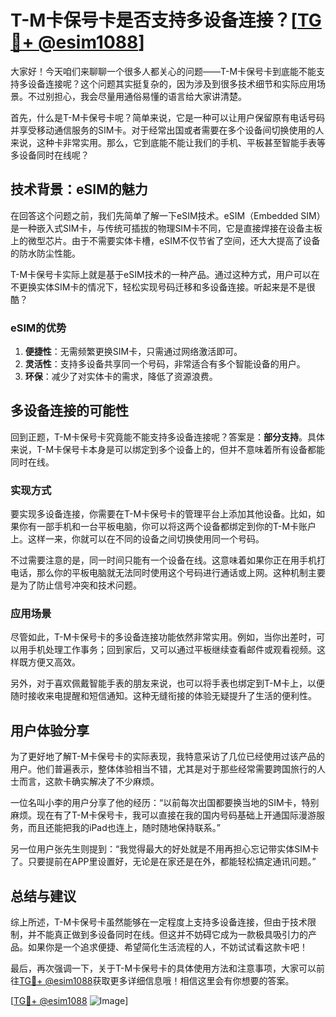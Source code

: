# T-M卡保号卡是否支持多设备连接？[[TG💪+ @esim1088](https://t.me/s/esim1088)]

大家好！今天咱们来聊聊一个很多人都关心的问题——T-M卡保号卡到底能不能支持多设备连接呢？这个问题其实挺复杂的，因为涉及到很多技术细节和实际应用场景。不过别担心，我会尽量用通俗易懂的语言给大家讲清楚。

首先，什么是T-M卡保号卡呢？简单来说，它是一种可以让用户保留原有电话号码并享受移动通信服务的SIM卡。对于经常出国或者需要在多个设备间切换使用的人来说，这种卡非常实用。那么，它到底能不能让我们的手机、平板甚至智能手表等多设备同时在线呢？

## 技术背景：eSIM的魅力

在回答这个问题之前，我们先简单了解一下eSIM技术。eSIM（Embedded SIM）是一种嵌入式SIM卡，与传统可插拔的物理SIM卡不同，它是直接焊接在设备主板上的微型芯片。由于不需要实体卡槽，eSIM不仅节省了空间，还大大提高了设备的防水防尘性能。

T-M卡保号卡实际上就是基于eSIM技术的一种产品。通过这种方式，用户可以在不更换实体SIM卡的情况下，轻松实现号码迁移和多设备连接。听起来是不是很酷？

### eSIM的优势

1. **便捷性**：无需频繁更换SIM卡，只需通过网络激活即可。
2. **灵活性**：支持多设备共享同一个号码，非常适合有多个智能设备的用户。
3. **环保**：减少了对实体卡的需求，降低了资源浪费。

## 多设备连接的可能性

回到正题，T-M卡保号卡究竟能不能支持多设备连接呢？答案是：**部分支持**。具体来说，T-M卡保号卡本身是可以绑定到多个设备上的，但并不意味着所有设备都能同时在线。

### 实现方式

要实现多设备连接，你需要在T-M卡保号卡的管理平台上添加其他设备。比如，如果你有一部手机和一台平板电脑，你可以将这两个设备都绑定到你的T-M卡账户上。这样一来，你就可以在不同的设备之间切换使用同一个号码。

不过需要注意的是，同一时间只能有一个设备在线。这意味着如果你正在用手机打电话，那么你的平板电脑就无法同时使用这个号码进行通话或上网。这种机制主要是为了防止信号冲突和技术问题。

### 应用场景

尽管如此，T-M卡保号卡的多设备连接功能依然非常实用。例如，当你出差时，可以用手机处理工作事务；回到家后，又可以通过平板继续查看邮件或观看视频。这样既方便又高效。

另外，对于喜欢佩戴智能手表的朋友来说，也可以将手表也绑定到T-M卡上，以便随时接收来电提醒和短信通知。这种无缝衔接的体验无疑提升了生活的便利性。

## 用户体验分享

为了更好地了解T-M卡保号卡的实际表现，我特意采访了几位已经使用过该产品的用户。他们普遍表示，整体体验相当不错，尤其是对于那些经常需要跨国旅行的人士而言，这款卡确实解决了不少麻烦。

一位名叫小李的用户分享了他的经历：“以前每次出国都要换当地的SIM卡，特别麻烦。现在有了T-M卡保号卡，我可以直接在我的国内号码基础上开通国际漫游服务，而且还能把我的iPad也连上，随时随地保持联系。”

另一位用户张先生则提到：“我觉得最大的好处就是不用再担心忘记带实体SIM卡了。只要提前在APP里设置好，无论是在家还是在外，都能轻松搞定通讯问题。”

## 总结与建议

综上所述，T-M卡保号卡虽然能够在一定程度上支持多设备连接，但由于技术限制，并不能真正做到多设备同时在线。但这并不妨碍它成为一款极具吸引力的产品。如果你是一个追求便捷、希望简化生活流程的人，不妨试试看这款卡吧！

最后，再次强调一下，关于T-M卡保号卡的具体使用方法和注意事项，大家可以前往[TG💪+ @esim1088](https://t.me/s/esim1088)获取更多详细信息哦！相信这里会有你想要的答案。

[[TG💪+ @esim1088](https://t.me/s/esim1088) ![Image](https://i.postimg.cc/4NQfJmqS/Snipaste-2025-05-13-00-14-12.png)]
